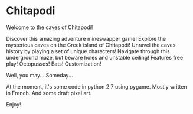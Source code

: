 # Chitapodi
Welcome to the caves of Chitapodi!

Discover this amazing adventure mineswapper game! 
Explore the mysterious caves on the Greek island of Chitapodi! 
Unravel the caves history by playing a set of unique characters! 
Navigate through this underground maze, but beware holes and unstable ceiling!
Features free play! Octopusses! Bats! Customization!

Well, you may... Someday...

At the moment, it's some code in python 2.7 using pygame. Mostly written in French. And some draft pixel art.

Enjoy!
